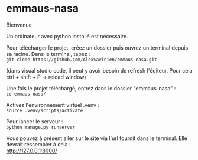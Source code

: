 # emmaus-nasa

Bienvenue

Un ordinateur avec python installé est nécessaire.

Pour télécharger le projet, créez un dossier puis ouvrez un terminal depuis sa racine. 
Dans le terminal, tapez :  
`git clone https://github.com/AlexSavinien/emmaus-nasa.git`

(dans visual studio code, il peut y avoir besoin de refresh l'éditeur. Pour cela ctrl + shift + P -> reload window)

Une fois le projet téléchargé, entrez dans le dossier "emmaus-nasa" :  
`cd emmaus-nasa/`

Activez l'environnement virtuel .venv :  
`source .venv/scripts/activate`

Pour lancer le serveur :  
`python manage.py runserver`

Vous pouvez à présent aller sur le site via l'url fournit dans le terminal. Elle devrait ressembler à cela :  
<http://127.0.0.1:8000/>
